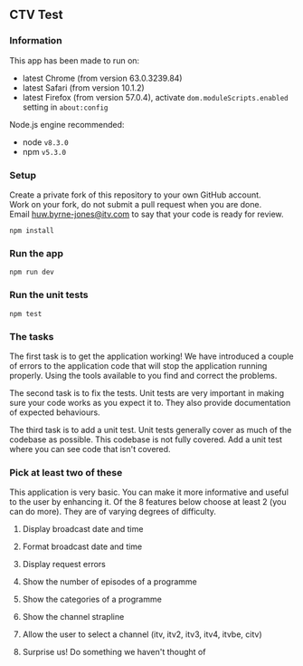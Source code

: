 ## CTV Test

### Information

This app has been made to run on:

- latest Chrome (from version 63.0.3239.84)
- latest Safari (from version 10.1.2)
- latest Firefox (from version 57.0.4), activate ```dom.moduleScripts.enabled``` setting in ```about:config```

Node.js engine recommended:

- node `v8.3.0`
- npm `v5.3.0`

### Setup

Create a private fork of this repository to your own GitHub account.  
Work on your fork, do not submit a pull request when you are done.   
Email huw.byrne-jones@itv.com to say that your code is ready for review.  

```
npm install
```

### Run the app

```
npm run dev
```

### Run the unit tests

```
npm test
```

### The tasks

The first task is to get the application working! 
We have introduced a couple of errors to the application code that will stop the application running properly. 
Using the tools available to you find and correct the problems. 

The second task is to fix the tests. Unit tests are very important in making sure your code works as you expect it to. They also provide documentation of expected behaviours. 

The third task is to add a unit test. Unit tests generally cover as much of the codebase as possible.
This codebase is not fully covered. Add a unit test where you can see code that isn't covered.


### Pick at least two of these 
This application is very basic. You can make it more informative and useful to the user by enhancing it.
Of the 8 features below choose at least 2 (you can do more). They are of varying degrees of difficulty.

1. Display broadcast date and time

2. Format broadcast date and time

3. Display request errors

4. Show the number of episodes of a programme

5. Show the categories of a programme

6. Show the channel strapline

7. Allow the user to select a channel (itv, itv2, itv3, itv4, itvbe, citv)

8. Surprise us! Do something we haven't thought of